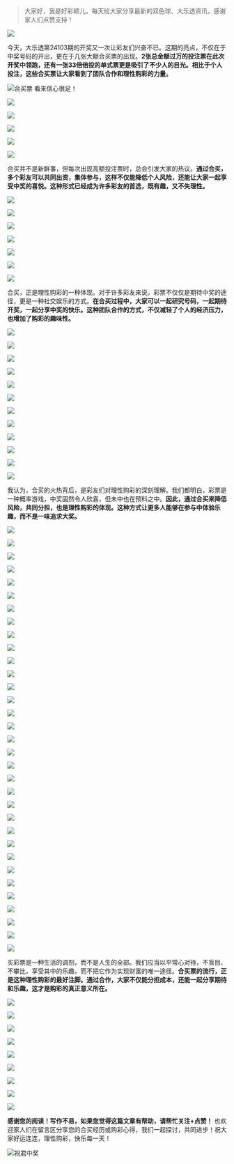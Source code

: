 > 大家好，我是好彩颖儿，每天给大家分享最新的双色球、大乐透资讯，感谢家人们点赞支持！

![](https://cdn.jsdelivr.net/gh/wangwenjie1314/PicCDN/2024-7-12/1720763627240-image.png)


今天，大乐透第24103期的开奖又一次让彩友们兴奋不已。这期的亮点，不仅在于中奖号码的开出，更在于几张大额合买票的出现。**2张总金额过万的投注票在此次开奖中领跑，还有一张33倍倍投的单式票更是吸引了不少人的目光。相比于个人投注，这些合买票让大家看到了团队合作和理性购彩的力量。**


![合买票 看来信心很足！](https://cdn.jsdelivr.net/gh/wangwenjie1314/PicCDN/2024-9-4/1725437743746-image.png)


![](https://cdn.jsdelivr.net/gh/wangwenjie1314/PicCDN/2024-9-4/1725433560960-image.png)



![](https://cdn.jsdelivr.net/gh/wangwenjie1314/PicCDN/2024-9-4/1725437993107-image.png)



![](https://cdn.jsdelivr.net/gh/wangwenjie1314/PicCDN/2024-9-4/1725438319679-image.png)




![](https://cdn.jsdelivr.net/gh/wangwenjie1314/PicCDN/2024-9-4/1725438008748-image.png)


![](https://cdn.jsdelivr.net/gh/wangwenjie1314/PicCDN/2024-9-4/1725438056502-image.png)




合买并不是新鲜事，但每次出现高额投注票时，总会引发大家的热议。**通过合买，多个彩友可以共同出资，集体参与，这样不仅能降低个人风险，还能让大家一起享受中奖的喜悦。这种形式已经成为许多彩友的首选，既有趣，又不失理性。**


![](https://cdn.jsdelivr.net/gh/wangwenjie1314/PicCDN/2024-9-4/1725433176316-image.png)

![](https://cdn.jsdelivr.net/gh/wangwenjie1314/PicCDN/2024-9-4/1725433167211-image.png)

![](https://cdn.jsdelivr.net/gh/wangwenjie1314/PicCDN/2024-9-4/1725433158062-image.png)

![](https://cdn.jsdelivr.net/gh/wangwenjie1314/PicCDN/2024-9-4/1725433151614-image.png)

![](https://cdn.jsdelivr.net/gh/wangwenjie1314/PicCDN/2024-9-4/1725433187866-image.png)


![](https://cdn.jsdelivr.net/gh/wangwenjie1314/PicCDN/2024-9-4/1725433207463-image.png)

![](https://cdn.jsdelivr.net/gh/wangwenjie1314/PicCDN/2024-9-4/1725433197977-image.png)





合买，正是理性购彩的一种体现。对于许多彩友来说，彩票不仅仅是期待中奖的途径，更是一种社交娱乐的方式。**在合买过程中，大家可以一起研究号码，一起期待开奖，一起分享中奖的快乐。这种团队合作的方式，不仅减轻了个人的经济压力，也增加了购彩的趣味性。**


![](https://cdn.jsdelivr.net/gh/wangwenjie1314/PicCDN/2024-9-4/1725438077286-image.png)


![](https://cdn.jsdelivr.net/gh/wangwenjie1314/PicCDN/2024-9-4/1725438465267-image.png)


![](https://cdn.jsdelivr.net/gh/wangwenjie1314/PicCDN/2024-9-4/1725438277825-image.png)




![](https://cdn.jsdelivr.net/gh/wangwenjie1314/PicCDN/2024-9-4/1725433229346-image.png)



![](https://cdn.jsdelivr.net/gh/wangwenjie1314/PicCDN/2024-9-4/1725433239726-image.png)


![](https://cdn.jsdelivr.net/gh/wangwenjie1314/PicCDN/2024-9-4/1725433247739-image.png)

![](https://cdn.jsdelivr.net/gh/wangwenjie1314/PicCDN/2024-9-4/1725433256500-image.png)


![](https://cdn.jsdelivr.net/gh/wangwenjie1314/PicCDN/2024-9-4/1725437786921-image.png)


![](https://cdn.jsdelivr.net/gh/wangwenjie1314/PicCDN/2024-9-4/1725437798993-image.png)


![](https://cdn.jsdelivr.net/gh/wangwenjie1314/PicCDN/2024-9-4/1725437891652-image.png)


![](https://cdn.jsdelivr.net/gh/wangwenjie1314/PicCDN/2024-9-4/1725437899273-image.png)


![](https://cdn.jsdelivr.net/gh/wangwenjie1314/PicCDN/2024-9-4/1725437906578-image.png)


我认为，合买的火热背后，是彩友们对理性购彩的深刻理解。我们都明白，彩票是一种概率游戏，中奖固然令人欣喜，但未中也在预料之中。**因此，通过合买来降低风险，共同分担，也是理性购彩的体现。这种方式让更多人能够在参与中体验乐趣，而不是一味追求大奖。**


![](https://cdn.jsdelivr.net/gh/wangwenjie1314/PicCDN/2024-9-4/1725437917108-image.png)


![](https://cdn.jsdelivr.net/gh/wangwenjie1314/PicCDN/2024-9-4/1725438181517-image.png)

![](https://cdn.jsdelivr.net/gh/wangwenjie1314/PicCDN/2024-9-4/1725438187765-image.png)


![](https://cdn.jsdelivr.net/gh/wangwenjie1314/PicCDN/2024-9-4/1725438362357-image.png)


![](https://cdn.jsdelivr.net/gh/wangwenjie1314/PicCDN/2024-9-4/1725433006849-image.png)


![](https://cdn.jsdelivr.net/gh/wangwenjie1314/PicCDN/2024-9-4/1725432997834-image.png)

![](https://cdn.jsdelivr.net/gh/wangwenjie1314/PicCDN/2024-9-4/1725433264897-image.png)


![](https://cdn.jsdelivr.net/gh/wangwenjie1314/PicCDN/2024-9-4/1725433272486-image.png)


![](https://cdn.jsdelivr.net/gh/wangwenjie1314/PicCDN/2024-9-4/1725433287341-image.png)


![](https://cdn.jsdelivr.net/gh/wangwenjie1314/PicCDN/2024-9-4/1725433296230-image.png)

![](https://cdn.jsdelivr.net/gh/wangwenjie1314/PicCDN/2024-9-4/1725433306631-image.png)


![](https://cdn.jsdelivr.net/gh/wangwenjie1314/PicCDN/2024-9-4/1725433378426-image.png)

![](https://cdn.jsdelivr.net/gh/wangwenjie1314/PicCDN/2024-9-4/1725432975147-image.png)


![](https://cdn.jsdelivr.net/gh/wangwenjie1314/PicCDN/2024-9-4/1725433337168-image.png)

![](https://cdn.jsdelivr.net/gh/wangwenjie1314/PicCDN/2024-9-4/1725433317187-image.png)


![](https://cdn.jsdelivr.net/gh/wangwenjie1314/PicCDN/2024-9-4/1725433369680-image.png)

![](https://cdn.jsdelivr.net/gh/wangwenjie1314/PicCDN/2024-9-4/1725438351838-image.png)


![](https://cdn.jsdelivr.net/gh/wangwenjie1314/PicCDN/2024-9-4/1725438124318-image.png)


![](https://cdn.jsdelivr.net/gh/wangwenjie1314/PicCDN/2024-9-4/1725437968973-image.png)

![](https://cdn.jsdelivr.net/gh/wangwenjie1314/PicCDN/2024-9-4/1725437964794-image.png)


![](https://cdn.jsdelivr.net/gh/wangwenjie1314/PicCDN/2024-9-4/1725437982968-image.png)

![](https://cdn.jsdelivr.net/gh/wangwenjie1314/PicCDN/2024-9-4/1725437938306-image.png)

![](https://cdn.jsdelivr.net/gh/wangwenjie1314/PicCDN/2024-9-4/1725437945816-image.png)

![](https://cdn.jsdelivr.net/gh/wangwenjie1314/PicCDN/2024-9-4/1725437975496-image.png)


![](https://cdn.jsdelivr.net/gh/wangwenjie1314/PicCDN/2024-9-4/1725438426532-image.png)


![](https://cdn.jsdelivr.net/gh/wangwenjie1314/PicCDN/2024-9-4/1725437959080-image.png)

![](https://cdn.jsdelivr.net/gh/wangwenjie1314/PicCDN/2024-9-4/1725437953655-image.png)

![](https://cdn.jsdelivr.net/gh/wangwenjie1314/PicCDN/2024-9-4/1725438171740-image.png)

![](https://cdn.jsdelivr.net/gh/wangwenjie1314/PicCDN/2024-9-4/1725438165094-image.png)


![](https://cdn.jsdelivr.net/gh/wangwenjie1314/PicCDN/2024-9-4/1725438036976-image.png)

![](https://cdn.jsdelivr.net/gh/wangwenjie1314/PicCDN/2024-9-4/1725407057531-image.png)

![](https://cdn.jsdelivr.net/gh/wangwenjie1314/PicCDN/2024-9-4/1725406942936-image.png)


![](https://cdn.jsdelivr.net/gh/wangwenjie1314/PicCDN/2024-9-4/1725406913684-image.png)



买彩票是一种生活的调剂，而不是人生的全部。我们应当以平常心对待，不盲目、不攀比，享受其中的乐趣，而不把它作为实现财富的唯一途径。**合买票的流行，正是这种理性购彩的最好注脚。通过合作，大家不仅能分担成本，还能一起分享期待和乐趣，这才是购彩的真正意义所在。**



![](https://cdn.jsdelivr.net/gh/wangwenjie1314/PicCDN/2024-9-4/1725437773880-image.png)





![](https://cdn.jsdelivr.net/gh/wangwenjie1314/PicCDN/2024-9-4/1725432912968-image.png)




![](https://cdn.jsdelivr.net/gh/wangwenjie1314/PicCDN/2024-9-4/1725438388587-image.png)


![](https://cdn.jsdelivr.net/gh/wangwenjie1314/PicCDN/2024-9-4/1725438244379-image.png)

![](https://cdn.jsdelivr.net/gh/wangwenjie1314/PicCDN/2024-9-4/1725438237488-image.png)


![](https://cdn.jsdelivr.net/gh/wangwenjie1314/PicCDN/2024-9-4/1725438022337-image.png)


![](https://cdn.jsdelivr.net/gh/wangwenjie1314/PicCDN/2024-9-4/1725438028936-image.png)

![](https://cdn.jsdelivr.net/gh/wangwenjie1314/PicCDN/2024-9-4/1725438211958-image.png)


![](https://cdn.jsdelivr.net/gh/wangwenjie1314/PicCDN/2024-9-4/1725438113059-image.png)


**感谢您的阅读！写作不易，如果您觉得这篇文章有帮助，请帮忙关注+点赞！** 也欢迎家人们在留言区分享您的合买经历或购彩心得，我们一起探讨，共同进步！祝大家好运连连，理性购彩，快乐每一天！

![祝君中奖](https://cdn.jsdelivr.net/gh/wangwenjie1314/PicCDN/2024-8-12/1723444136685-image.png)


